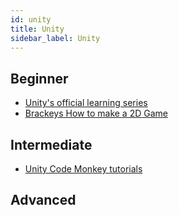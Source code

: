 ```yaml
---
id: unity
title: Unity
sidebar_label: Unity
---
```


## Beginner

- [Unity's official learning series](https://learn.unity.com/)
- [Brackeys How to make a 2D Game](https://www.youtube.com/playlist?list=PLPV2KyIb3jR6TFcFuzI2bB7TMNIIBpKMQ)

## Intermediate

- [Unity Code Monkey tutorials](https://unitycodemonkey.com/)

## Advanced
